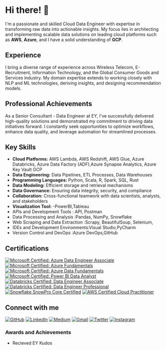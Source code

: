 # Hi there! 👋

I'm a passionate and skilled Cloud Data Engineer with expertise in transforming raw data into actionable insights. My focus lies in architecting and implementing scalable data solutions on leading cloud platforms such as **AWS**, **Azure**, and I have a solid understanding of **GCP**.

## Experience
I bring a diverse range of experience across Wireless Telecom, E-Recruitment, Information Technology, and the Global Consumer Goods and Services industry. My domain expertise extends to working closely with NLP and ML technologies, deriving insights, and designing recommendation models.

## Professional Achievements
As a Senior Consultant - Data Engineer at EY, I've successfully delivered high-quality solutions and demonstrated my commitment to driving data initiatives forward. 
I constantly seek opportunities to optimize workflows, enhance data quality, and leverage automation for streamlined processes.

## Key Skills
- **Cloud Platforms:** AWS Lambda, AWS Redshift, AWS Glue, Azure Databricks, Azure Data Factory (ADF),Azure Synapse Analytics, Azure Key Vault GCP
- **Data Engineering:** Data Pipelines, ETL Processes, Data Warehouses
- **Programming Languages:** Python, Scala, R, Spark, SQL, Rust
- **Data Modeling:** Efficient storage and retrieval mechanisms
- **Data Governance:** Ensuring data integrity, security, and compliance
- **Collaboration:** Cross-functional teamwork with data scientists, analysts, and stakeholders
- **Visualization Tool:** -PowerBI,Tableau
- APIs and Development Tools  : API, Postman
- Data Processing and Analysis :Pandas, NumPy, Snowflake
- Web Scraping and Data Extraction :Scrapy, BeautifulSoup, Selenium,
- IDEs and Development Environments:Visual Studio,PyCharm
- Version Control and DevOps  :Azure DevOps,GitHub

## Certifications
[![Microsoft Certified: Azure Data Engineer Associate](https://img.shields.io/badge/Azure%20Data%20Engineer%20DP--203-0078D4?logo=microsoft-azure&logoColor=white)](https://learn.microsoft.com/en-us/certifications/azure-data-engineer/)  [![Microsoft Certified: Azure Fundamentals](https://img.shields.io/badge/Azure%20Fundamentals%20AZ--900-0078D4?logo=microsoft-azure&logoColor=white)](https://learn.microsoft.com/en-us/certifications/azure-fundamentals/)  [![Microsoft Certified: Azure Data Fundamentals](https://img.shields.io/badge/Azure%20Fundamentals%20AZ--900-0078D4?logo=microsoft-azure&logoColor=white)](https://learn.microsoft.com/en-us/certifications/azure-fundamentals/) [![Microsoft Certified: Power BI Data Analyst](https://img.shields.io/badge/Power%20BI%20Data%20Analyst%20PL--300-F2C811?logo=power-bi&logoColor=black)](https://learn.microsoft.com/en-us/certifications/power-bi-data-analyst-associate/) [![Databricks Certified: Data Engineer Associate](https://img.shields.io/badge/Databricks%20Data%20Engineer%20Associate-E36209?logo=databricks&logoColor=white)](https://www.databricks.com/learn/certification/data-engineer-associate) [![Databricks Certified: Data Engineer Professional](https://img.shields.io/badge/Databricks%20Data%20Engineer%20Professional-E36209?logo=databricks&logoColor=white)](https://www.databricks.com/learn/certification/data-engineer-professional) [![Snowflake SnowPro Core Certified](https://img.shields.io/badge/SnowPro%20Core%20Certified-56B9EB?logo=snowflake&logoColor=white)](https://www.snowflake.com/certification/certifications/snowpro-core-certification/) [![AWS Certified Cloud Practitioner](https://img.shields.io/badge/AWS%20Cloud%20Practitioner-232F3E?logo=amazon-aws&logoColor=white)](https://aws.amazon.com/certification/certified-cloud-practitioner/)

## Connect with me

[![GitHub](https://img.shields.io/badge/GitHub-181717?style=flat&logo=github&logoColor=white)](https://github.com/dataninsight/)  [![LinkedIn](https://img.shields.io/badge/LinkedIn-0A66C2?style=flat&logo=linkedin&logoColor=white)](https://www.linkedin.com/in/dataninsight/)  [![Medium](https://img.shields.io/badge/Medium-12100E?style=flat&logo=medium&logoColor=white)](https://medium.com/@dataninsight)  [![Gmail](https://img.shields.io/badge/Gmail-D14836?style=flat&logo=gmail&logoColor=white)](mailto:shraddhashetty.dataengineer.de@gmail.com) [![Twitter](https://img.shields.io/badge/Twitter-Follow-1DA1F2?logo=twitter&logoColor=white)](https://twitter.com/shraddhavivaan/) [![Instagram](https://img.shields.io/badge/Instagram-Follow-E4405F?logo=instagram&logoColor=white)](https://www.instagram.com/dataninsight/)

### Awards and Achievements
- Recieved EY Kudos 
